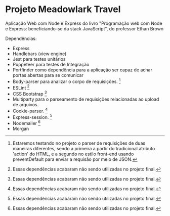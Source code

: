 # Projeto Meadowlark Travel

Aplicação Web com Node e Express do livro "Programação web com Node e Express: beneficiando-se da stack JavaScript", do professor Ethan Brown

Dependências:

- Express
- Handlebars (view engine)
- Jest para testes unitários
- Puppeteer para testes de Integração
- Portfinder como dependência para a aplicação ser capaz de achar portas abertas para se comunicar
- Body-parser para analizar o corpo de requisições. [^1]
- ESLint [^2]
- CSS Bootstrap [^2]
- Multiparty para o parseamento de requisições relacionadas ao upload de arquivos.
- Cookie-parser. [^2]
- Express-session. [^2]
- Nodemailer [^2]
- Morgan


[^1]: Estaremos testando no projeto o parser de requisições de duas maneiras diferentes, sendo a primeira a partir do tradicional atributo 'action' do HTML, e a segundo no estilo front-end usando preventDefault para enviar a requisão por meio de JSON.
[^2]: Essas dependências acabaram não sendo utilizadas no projeto final.
